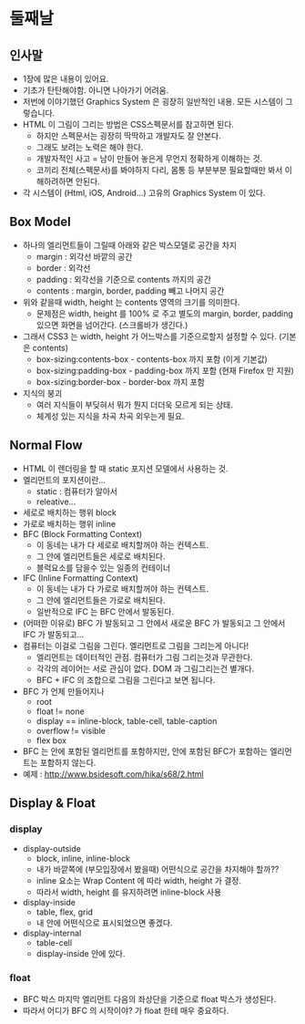 # 둘째날

## 인사말

* 1장에 많은 내용이 있어요.
* 기초가 탄탄해야함. 아니면 나아가기 어려움.
* 저번에 이야기했던 Graphics System 은 굉장히 일반적인 내용. 모든 시스템이 그렇습니다.
* HTML 이 그림이 그리는 방법은 CSS스펙문서를 참고하면 된다.
  * 하지만 스펙문서는 굉장히 딱딱하고 개발자도 잘 안본다.
  * 그래도 보려는 노력은 해야 한다.
  * 개발자적인 사고 = 남이 만들어 놓은게 무언지 정확하게 이해하는 것.
  * 코끼리 전체(스펙문서)를 봐야하지 다리, 몸통 등 부분부분 필요할때만 봐서 이해하려하면 안된다.
* 각 시스템이 (Html, iOS, Android...) 고유의 Graphics System 이 있다.

## Box Model

* 하나의 엘리먼트들이 그릴때 아래와 같은 박스모델로 공간을 차지
  * margin : 외각선 바깥의 공간
  * border : 외각선
  * padding : 외각선을 기준으로 contents 까지의 공간
  * contents : margin, border, padding 빼고 나머지 공간
* 위와 같을때 width, height 는 contents 영역의 크기를 의미한다.
  * 문제점은 width, height 를 100% 로 주고 별도의 margin, border, padding 있으면 화면을 넘어간다. (스크롤바가 생긴다.) 
* 그래서 CSS3 는 width, height 가 어느박스를 기준으로할지 설정할 수 있다. (기본은 contents)
  * box-sizing:contents-box - contents-box 까지 포함 (이게 기본값)
  * box-sizing:padding-box - padding-box 까지 포함 (현재 Firefox 만 지원)
  * box-sizing:border-box - border-box 까지 포함
* 지식의 붕괴
  * 여러 지식들이 부딪혀서 뭐가 뭔지 더더욱 모르게 되는 상태.
  * 체계성 있는 지식을 차곡 차곡 외우는게 필요.

## Normal Flow

* HTML 이 렌더링을 할 때 static 포지션 모델에서 사용하는 것.
* 엘리먼트의 포지션이란...
  * static : 컴퓨터가 알아서
  * releative...
* 세로로 배치하는 행위 block
* 가로로 배치하는 행위 inline 
* BFC (Block Formatting Context)
  * 이 동네는 내가 다 세로로 배치할꺼야 하는 컨텍스트.
  * 그 안에 엘리먼트들은 세로로 배치된다.
  * 블럭요소를 담을수 있는 일종의 컨테이너
* IFC (Inline Formatting Context)
  * 이 동네는 내가 다 가로로 배치할꺼야 하는 컨텍스트.
  * 그 안에 엘리먼트들은 가로로 배치된다.
  * 일반적으로 IFC 는 BFC 안에서 발동된다.
* (어떠한 이유로) BFC 가 발동되고 그 안에서 새로운 BFC 가 발동되고 그 안에서 IFC 가 발동되고...
* 컴퓨터는 이걸로 그림을 그린다. 엘리먼트로 그림을 그리는게 아니다!
  * 엘리먼트는 데이터적인 관점. 컴퓨터가 그림 그리는것과 무관한다.
  * 각각의 레이어는 서로 관심이 없다. DOM 과 그림그리는건 별개다.
  * BFC + IFC 의 조합으로 그림을 그린다고 보면 됩니다.
* BFC 가 언제 만들어지나
  * root
  * float != none
  * display == inline-block, table-cell, table-caption
  * overflow != visible
  * flex box
* BFC 는 안에 포함된 엘리먼트를 포함하지만, 안에 포함된 BFC가 포함하는 엘리먼트는 포함하지 않는다.
* 예제 : http://www.bsidesoft.com/hika/s68/2.html

## Display & Float

### display

* display-outside
  * block, inline, inline-block
  * 내가 바깥쪽에 (부모입장에서 봤을때) 어떤식으로 공간을 차지해야 할까??
  * inline 요소는 Wrap Content 에 따라 width, height 가 결정. 
  * 따라서 width, height 를 유지하려면 inline-block 사용
* display-inside
  * table, flex, grid
  * 내 안에 어떤식으로 표시되었으면 좋겠다.
* display-internal
  * table-cell
  * display-inside 안에 있다.

### float

* BFC 박스 마지막 엘리먼트 다음의 좌상단을 기준으로 float 박스가 생성된다.
* 따라서 어디가 BFC 의 시작이야? 가 float 한테 매우 중요하다.
